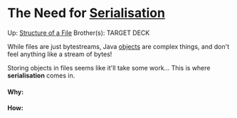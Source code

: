 # The Need for [Serialisation](serialisation)

Up: [Structure of a File](structure_of_a_file)
Brother(s):
TARGET DECK

While files are just bytestreams, Java [objects](objects) are complex things, and don't feel anything like a stream of bytes!

Storing objects in files seems like it'll take some work... This is where **serialisation** comes in.





































#### Why:
#### How:









